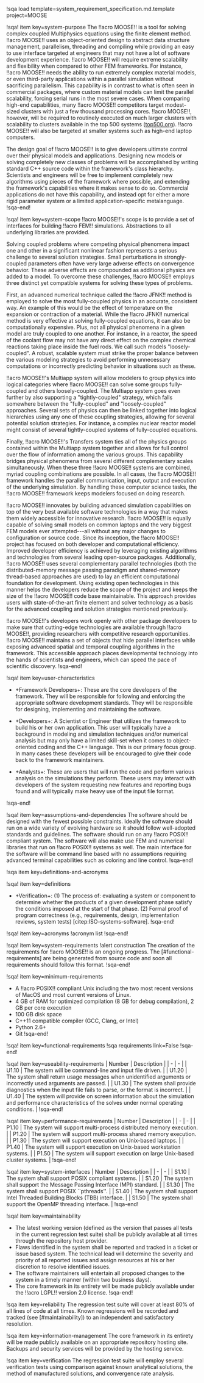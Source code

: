 !sqa load template=system_requirement_specification.md.template
project=MOOSE

!sqa! item key=system-purpose
The !!acro MOOSE!! is a tool for solving complex coupled
Multiphysics equations using the finite element method. !!acro MOOSE!! uses an object-oriented design
to abstract data structure management, parallelism, threading and compiling while providing an easy
to use interface targeted at engineers that may not have a lot of software development
experience. !!acro MOOSE!!  will require extreme scalability and flexibility when compared to other
FEM frameworks. For instance, !!acro MOOSE!! needs the ability to run extremely complex material
models, or even third-party applications within a parallel simulation without sacrificing
parallelism. This capability is in contrast to what is often seen in commercial packages, where
custom material models can limit the parallel scalability, forcing serial runs in the most severe
cases. When comparing high-end capabilities, many !!acro MOOSE!! competitors target modest-sized
clusters with just a few thousand processing cores. !!acro MOOSE!!, however, will be required to
routinely executed on much larger clusters with scalability to clusters available in the top 500
systems ([top500.org](http://www.top500.org)). !!acro MOOSE!! will also be targeted at smaller systems
such as high-end laptop computers.

The design goal of !!acro MOOSE!! is to give developers ultimate control over their physical models
and applications. Designing new models or solving completely new classes of problems will be
accomplished by writing standard C++ source code within the framework's class hierarchy. Scientists
and engineers will be free to implement completely new algorithms using pieces of the framework where
possible, and extending the framework's capabilities where it makes sense to do so. Commercial
applications do not have this capability, and instead opt for either a more rigid parameter system or
a limited application-specific metalanguage.
!sqa-end!

!sqa! item key=system-scope
!!acro MOOSE!!'s scope is to provide a set of interfaces for building !!acro FEM!!
simulations. Abstractions to all underlying libraries are provided.

Solving coupled problems where competing physical phenomena impact one and other in a significant
nonlinear fashion represents a serious challenge to several solution strategies. Small perturbations
in strongly-coupled parameters often have very large adverse effects on convergence behavior. These
adverse effects are compounded as additional physics are added to a model. To overcome these
challenges, !!acro MOOSE!! employs three distinct yet compatible systems for solving these types of
problems.

First, an advanced numerical technique called the !!acro JFNK!! method is
employed to solve the most fully-coupled physics in an accurate, consistent way. An example of this
would be the effect of temperature on the expansion or contraction of a material. While the
!!acro JFNK!!  numerical method is very effective at solving fully-coupled equations, it can also be
computationally expensive. Plus, not all physical phenomena in a given model are truly coupled to one
another. For instance, in a reactor, the speed of the coolant flow may not have any direct effect on
the complex chemical reactions taking place inside the fuel rods.  We call such models
"loosely-coupled". A robust, scalable system must strike the proper balance between the various
modeling strategies to avoid performing unnecessary computations or incorrectly predicting behavior
in situations such as these.

!!acro MOOSE!!'s Multiapp system will allow modelers to group physics into logical categories where
!!acro MOOSE!! can solve some groups fully-coupled and others loosely-coupled. The Multiapp system
goes even further by also supporting a "tightly-coupled" strategy, which falls somewhere between the
"fully-coupled" and "loosely-coupled" approaches. Several sets of physics can then be linked together
into logical hierarchies using any one of these coupling strategies, allowing for several potential
solution strategies. For instance, a complex nuclear reactor model might consist of several
tightly-coupled systems of fully-coupled equations.

Finally, !!acro MOOSE!!'s Transfers system ties all of the physics groups contained within the
Multiapp system together and allows for full control over the flow of information among the various
groups. This capability bridges physical phenomena from several different complementary scales
simultaneously. When these three !!acro MOOSE!! systems are combined, myriad coupling combinations
are possible. In all cases, the !!acro MOOSE!! framework handles the parallel communication, input,
output and execution of the underlying simulation. By handling these computer science tasks, the
!!acro MOOSE!! framework keeps modelers focused on doing research.

!!acro MOOSE!! innovates by building advanced simulation capabilities on top of the very best
available software technologies in a way that makes them widely accessible for innovative
research. !!acro MOOSE!! is equally capable of solving small models on common laptops and the very
biggest FEM models ever attempted---all without any major changes to configuration or source
code. Since its inception, the !!acro MOOSE!! project has focused on both developer and computational
efficiency. Improved developer efficiency is achieved by leveraging existing algorithms and
technologies from several leading open-source packages. Additionally, !!acro MOOSE!! uses several
complementary parallel technologies (both the distributed-memory message passing paradigm and
shared-memory thread-based approaches are used) to lay an efficient computational foundation for
development. Using existing open technologies in this manner helps the developers reduce the scope of
the project and keeps the size of the !!acro MOOSE!! code base maintainable. This approach provides
users with state-of-the-art finite element and solver technology as a basis for the advanced coupling
and solution strategies mentioned previously.

!!acro MOOSE!!'s developers work openly with other package developers to make sure that cutting-edge
technologies are available through !!acro MOOSE!!, providing researchers with competitive research
opportunities. !!acro MOOSE!! maintains a set of objects that hide parallel interfaces while exposing
advanced spatial and temporal coupling algorithms in the framework.  This accessible approach places
developmental technology into the hands of scientists and engineers, which can speed the pace of
scientific discovery.
!sqa-end!


!sqa! item key=user-characteristics

- +Framework Developers+: These are the core developers of the framework. They will be responsible
  for following and enforcing the appropriate software development standards. They will be
  responsible for designing, implementing and maintaining the software.

- +Developers+: A Scientist or Engineer that utilizes the framework to build his or her own
  application. This user will typically have a background in modeling and simulation techniques
  and/or numerical analysis but may only have a limited skill-set when it comes to object-oriented
  coding and the C++ language. This is our primary focus group.  In many cases these developers will
  be encouraged to give their code back to the framework maintainers.

- +Analysts+: These are users that will run the code and perform various analysis on the simulations
  they perform.  These users may interact with developers of the system requesting new features and
  reporting bugs found and will typically make heavy use of the input file format.

!sqa-end!


!sqa! item key=assumptions-and-dependencies
The software should be designed with the fewest possible constraints. Ideally the software should run
on a wide variety of evolving hardware so it should follow well-adopted standards and guidelines. The
software should run on any !!acro POSIX!! compliant system. The software will also make use FEM and
numerical libraries that run on !!acro POSIX!! systems as well. The main interface for the software
will be command line based with no assumptions requiring advanced terminal capabilities such as
coloring and line control.
!sqa-end!

!sqa item key=definitions-and-acronyms

!sqa! item key=definitions
- +Verification+: (1) The process of: evaluating a system or component to determine whether the
  products of a given development phase satisfy the conditions imposed at the start of that
  phase. (2) Formal proof of program correctness (e.g., requirements, design, implementation reviews,
  system tests) [citep:ISO-systems-software].
!sqa-end!

!sqa! item key=acronyms
!acronym list
!sqa-end!


!sqa! item key=system-requirements
!alert construction
The creation of the requirements for !!acro MOOSE!! is an ongoing progress. The
[#functional-requirements] are being generated from source code and soon all requirements should
follow this format.
!sqa-end!

!sqa! item key=minimum-requirements
- A !!acro POSIX!! compliant Unix including the two most recent versions of MacOS and most current
  versions of Linux.
- 4 GB of RAM for optimized compilation (8 GB for debug compilation), 2 GB per core execution
- 100 GB disk space
- C++11 compatible compiler (GCC, Clang, or Intel)
- Python 2.6+
- Git
!sqa-end!

!sqa! item key=functional-requirements
!sqa requirements link=False
!sqa-end!

!sqa! item key=useability-requirements
| Number | Description |
| - | - |
| U1.10 | The system will be command-line and input file driven. |
| U1.20 | The system shall return usage messages when unidentified arguments or incorrectly used arguments are passed. |
| U1.30 | The system shall provide diagnostics when the input file fails to parse, or the format is incorrect. |
| U1.40 | The system will provide on screen information about the simulation and performance characteristics of the solves under normal operating conditions. |
!sqa-end!

!sqa! item key=performance-requirements
| Number | Description |
| - | - |
| P1.10 | The system will support multi-process distributed memory execution. |
| P1.20 | The system will support multi-process shared memory execution. |
| P1.30 | The system will support execution on Unix-based laptops. |
| P1.40 | The system will support execution on Unix-based workstation systems. |
| P1.50 | The system will support execution on large Unix-based cluster systems. |
!sqa-end!

!sqa! item key=system-interfaces
| Number | Description |
| - | - |
| S1.10 | The system shall support POSIX compliant systems. |
| S1.20 | The system shall support the Message Passing Interface (MPI) standard. |
| S1.30 | The system shall support POSIX ``pthreads''. |
| S1.40 | The system shall support Intel Threaded Building Blocks (TBB) interface. |
| S1.50 | The system shall support the OpenMP threading interface. |
!sqa-end!



!sqa! item key=maintainability
- The latest working version (defined as the version that passes all tests in the current regression
  test suite) shall be publicly available at all times through the repository host provider.
- Flaws identified in the system shall be reported and tracked in a ticket or issue based system. The
  technical lead will determine the severity and priority of all reported issues and assign resources
  at his or her discretion to resolve identified issues.
- The software maintainers will entertain all proposed changes to the system in a timely manner
  (within two business days).
- The core framework in its entirety will be made publicly available under the !!acro LGPL!!
  version 2.0 license.
!sqa-end!


!sqa item key=reliability
The regression test suite will cover at least 80% of all lines of code at all times. Known
regressions will be recorded and tracked (see [#maintainability]) to an independent and
satisfactory resolution.

!sqa item key=information-management
The core framework in its entirety will be made publicly available on an appropriate repository
hosting site. Backups and security services will be provided by the hosting service.

!sqa item key=verification
The regression test suite will employ several verification tests using comparison against known
analytical solutions, the method of manufactured solutions, and convergence rate analysis.
